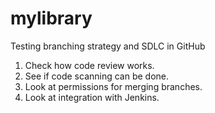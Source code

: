 # mylibrary
Testing branching strategy and SDLC in GitHub

1. Check how code review works.
2. See if code scanning can be done.
3. Look at permissions for merging branches.
4. Look at integration with Jenkins.
